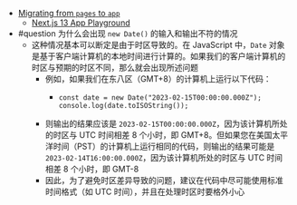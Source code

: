 - [Migrating from `pages` to `app`](https://beta.nextjs.org/docs/upgrade-guide#migrating-from-pages-to-app)
	- [Next.js 13 App Playground](https://github.com/vercel/app-playground)
- #question 为什么会出现 `new Date()` 的输入和输出不符的情况
	- 这种情况基本可以断定是由于时区导致的。在 JavaScript 中，`Date` 对象是基于客户端计算机的本地时间进行计算的。如果我们的客户端计算机的时区与预期的时区不同，那么就会出现所述问题
		- 例如，如果我们在东八区（GMT+8）的计算机上运行以下代码：
			- ```
			  const date = new Date("2023-02-15T00:00:00.000Z");
			  console.log(date.toISOString());
			  ```
		- 则输出的结果应该是 `2023-02-15T00:00:00.000Z`，因为该计算机所处的时区与 UTC 时间相差 8 个小时，即 GMT+8。但如果您在美国太平洋时间（PST）的计算机上运行相同的代码，则输出的结果可能是 `2023-02-14T16:00:00.000Z`，因为该计算机所处的时区与 UTC 时间相差 8 个小时，即 GMT-8
		- 因此，为了避免时区差异导致的问题，建议在代码中尽可能使用标准时间格式（如 UTC 时间），并且在处理时区时要格外小心